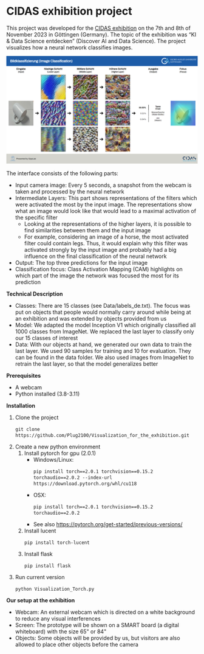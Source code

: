 # CIDAS exhibition project
This project was developed for the [CIDAS exhibition](https://www.uni-goettingen.de/en/679751.html) on the 7th and 8th of November 2023 in Göttingen (Germany). 
The topic of the exhibition was “KI & Data Science entdecken” (Discover AI and Data Science). The project visualizes how a neural network classifies images.

![Prototype Interface](interface_screenshot.png)

The interface consists of the following parts:
- Input camera image: Every 5 seconds, a snapshot from the webcam is taken and processed by the neural network
- Intermediate Layers: This part shows representations of the filters which were activated the most by the input image. The representations show what an image would look like that would lead to a maximal activation of the specific filter
  - Looking at the representations of the higher layers, it is possible to find similarities between them and the input image
  - For example, considering an image of a horse, the most activated filter could contain legs. Thus, it would explain why this filter was activated strongly by the input image and probably had a big influence on the final classification of the neural network
- Output: The top three predictions for the input image
- Classification focus: Class Activation Mapping (CAM) highlights on which part of the image the network was focused the most for its prediction

**Technical Description**
- Classes: There are 15 classes (see Data/labels_de.txt). The focus was put on objects that people would normally carry around while being at an exhibition and was extended by objects provided from us
- Model: We adapted the model Inception V1 which originally classified all 1000 classes from ImageNet. We replaced the last layer to classify only our 15 classes of interest
- Data: With our objects at hand, we generated our own data to train the last layer. We used 90 samples for training and 10 for evaluation. They can be found in the data folder. We also used images from ImageNet to retrain the last layer, so that the model generalizes better

**Prerequisites**
- A webcam
- Python installed (3.8-3.11) 

**Installation**
1. Clone the project
   ```
   git clone https://github.com/Plug2100/Visualization_for_the_exhibition.git
   ```
2. Create a new python environment
   1. Install pytorch for gpu (2.0.1) 
      - Windows/Linux: 
        ```
        pip install torch==2.0.1 torchvision==0.15.2 torchaudio==2.0.2 --index-url https://download.pytorch.org/whl/cu118
        ```
      - OSX:
        ```
        pip install torch==2.0.1 torchvision==0.15.2 torchaudio==2.0.2
        ```
      - See also https://pytorch.org/get-started/previous-versions/
   2. Install lucent
      ```
      pip install torch-lucent
      ```
   3. Install flask
      ```
      pip install flask
      ```
3. Run current version 
   ```
   python Visualization_Torch.py
   ```

**Our setup at the exhibition**
- Webcam: An external webcam which is directed on a white background to reduce any visual interferences 
- Screen: The prototype will be shown on a SMART board (a digital whiteboard) with the size 65" or 84"
- Objects: Some objects will be provided by us, but visitors are also allowed to place other objects before the camera
